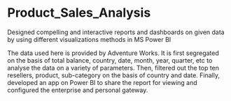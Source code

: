 # Product_Sales_Analysis
Designed compelling and interactive reports and dashboards on given data by using different visualizations methods in MS Power BI

The data used here is provided by Adventure Works. It is first segregated on the basis of total balance, country, date, month, year, quarter, etc to analyse the data on a variety of parameters. Then, filtered out the top ten resellers, product, sub-category on the basis of country and date. Finally, developed an app on Power BI to share the report for viewing and configured the enterprise and personal gateway.
